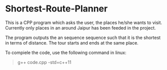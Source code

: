 # Shortest-Route-Planner

This is a CPP program which asks the user, the places he/she wants to visit. Currently only places in an around Jaipur has been feeded in the project. 

The program outputs the an sequence sequence such that it is the shortest in terms of distance. The tour starts and ends at the same place. 

To compiele the code, use the following command in linux:
> g++ code.cpp -std=c++11
